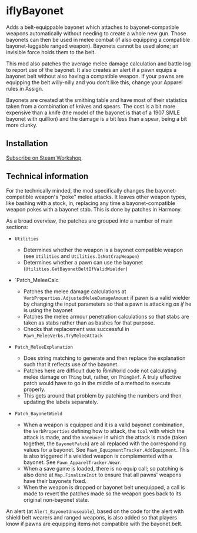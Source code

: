 # iflyBayonet
Adds a belt-equippable bayonet which attaches to bayonet-compatible weapons automatically without needing to create a whole new gun. Those bayonets can then be used in melee combat (if also equipping a compatible bayonet-luggable ranged weapon). Bayonets cannot be used alone; an invisible force holds them to the belt.

This mod also patches the average melee damage calculation and battle log to report use of the bayonet. It also creates an alert if a pawn equips a bayonet belt without also having a compatible weapon. If your pawns are equipping the belt willy-nilly and you don't like this, change your Apparel rules in Assign.

Bayonets are created at the smithing table and have most of their statistics taken from a combination of knives and spears. The cost is a bit more expensive than a knife (the model of the bayonet is that of a 1907 SMLE bayonet with quillion) and the damage is a bit less than a spear, being a bit more clunky.

## Installation
[Subscribe on Steam Workshop](https://steamcommunity.com/sharedfiles/filedetails/?id=2575309478).

## Technical information
For the technically minded, the mod specifically changes the bayonet-compatible weapon's "poke" melee attacks. It leaves other weapon types, like bashing with a stock, in, replacing any time a bayonet-compatible weapon pokes with a bayonet stab. This is done by patches in Harmony.

As a broad overview, the patches are grouped into a number of main sections:

- `Utilities`
  -  Determines whether the weapon is a bayonet compatible weapon (see `Utilities` and `Utilities.IsNotCrapWeapon`)
  -  Determines whether a pawn can use the bayonet (`Utilities.GetBayonetBeltIfValidWielder`)

- `Patch_MeleeCalc
  - Patches the melee damage calculations at `VerbProperties.AdjustedMeleeDamageAmount` if pawn is a valid wielder by changing the input parameters so that a pawn is attacking _as if_ he is using the bayonet
  - Patches the melee armour penetration calculations so that stabs are taken as stabs rather than as bashes for that purpose.
  - Checks that replacement was successful in `Pawn_MeleeVerbs.TryMeleeAttack`

- `Patch_MeleeExplanation`
  - Does string matching to generate and then replace the explanation such that it reflects use of the bayonet.
  - Patches here are difficult due to RimWorld code not calculating melee damage on `Thing` but, rather, on `ThingDef`. A truly effective patch would have to go in the middle of a method to execute properly.
  - This gets around that problem by patching the numbers and then updating the labels separately.

- `Patch_BayonetWield`
  - When a weapon is equipped and it is a valid bayonet combination, the `VerbProperties` defining how to attack, the `tool` with which the attack is made, and the `maneuver` in which the attack is made (taken together, the `BayonetPatch`) are all replaced with the corresponding values for a bayonet. See `Pawn_EquipmentTracker.AddEquipment`. This is also triggered if a wielded weapon is complemented with a bayonet. See `Pawn_ApparelTracker.Wear`.
  - When a save game is loaded, there is no equip call; so patching is also done at `Map.FinalizeInit` to ensure that all pawns' weapons have their bayonets fixed.
  - When the weapon is dropped or bayonet belt unequipped, a call is made to revert the patches made so the weapon goes back to its original non-bayonet state.

An alert (at `Alert_BayonetUnuseable`), based on the code for the alert with shield belt wearers and ranged weapons, is also added so that players know if pawns are equipping items not compatible with the bayonet belt.
